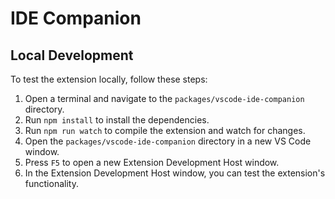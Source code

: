 # IDE Companion

## Local Development

To test the extension locally, follow these steps:

1. Open a terminal and navigate to the `packages/vscode-ide-companion` directory.
2. Run `npm install` to install the dependencies.
3. Run `npm run watch` to compile the extension and watch for changes.
4. Open the `packages/vscode-ide-companion` directory in a new VS Code window.
5. Press `F5` to open a new Extension Development Host window.
6. In the Extension Development Host window, you can test the extension's functionality.